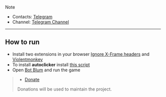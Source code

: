 > [!NOTE]
> - Contacts: [Telegram](https://t.me/theonlyziad)
> - Channel: [Telegram Channel](https://t.me/zeedtek)
---
## How to run  
- Install two extensions in your browser [Ignore X-Frame headers](https://chromewebstore.google.com/detail/ignore-x-frame-headers/gleekbfjekiniecknbkamfmkohkpodhe) and [Violentmonkey](https://chromewebstore.google.com/detail/violentmonkey/jinjaccalgkegednnccohejagnlnfdag?hl=be)
- To install **autoclicker** install [this script](https://github.com/zeedtek/Blum/raw/main/blum-autoclicker.user.js)
- Open [Bot Blum](https://web.telegram.org/k/#?tgaddr=tg%3A%2F%2Fresolve%3Fdomain%3DBlumCryptoBot%26appname%3Dapp%26startapp%3Dref_pBB2H89rKE) and run the game

> 
> - [Donate](https://t.me/theonlyziad/)
> 
> Donations will be used to maintain the project.